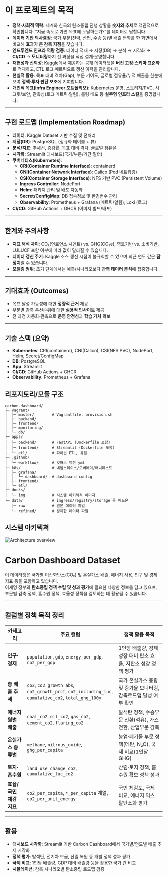 # 이 프로젝트의 목적

- **정책·사회적 맥락**: 세계와 한국의 탄소중립 진행 상황을 **숫자와 추세**로 객관적으로 확인합니다. “지금 속도로 가면 목표에 도달하는가?”를 데이터로 답합니다.
- **데이터 기반 의사결정**: 국가·부문(전력, 산업, 수송 등)별 배출 변화를 한 화면에서 비교해 **효과가 큰 감축 지점**을 찾습니다.
- **엔드투엔드 인프라 역량 검증**: 데이터 적재 → 저장(DB) → 분석 → 시각화 → **CI/CD** → **모니터링**까지 전 과정을 직접 설계·운영합니다.
- **재현성과 신뢰성**: Kaggle에서 제공하는 공개 데이터셋을 **버전 고정·스키마 표준화**로 적재하고, ETL 로그·메트릭으로 갱신 이력을 관리합니다.
- **현실적 활용**: 목표 대비 격차(Gap), 부문 기여도, 글로벌 점유율/누적 배출을 한눈에 보여 **정책·투자 판단 보조**에 기여합니다.
- **개인적 목표(Infra Engineer 포트폴리오)**: Kubernetes 운영, 스토리지/PVC, 시크릿/보안, 관측성(로그·메트릭·알림), 롤링 배포 등 **실무형 인프라 스킬**을 증명합니다.

---

## 구현 로드맵 (Implementation Roadmap)

- **데이터**: Kaggle Dataset 기반 수집 및 전처리  
- **저장(DB)**: PostgreSQL (정규화 테이블 + 뷰)  
- **분석/지표**: 추세선, 증감률, 목표 대비 격차, 글로벌 점유율  
- **시각화**: Streamlit 대시보드(국가/부문/기간 필터)  
- **쿠버네티스(Kubernetes)**:  
  - **CRI(Container Runtime Interface)**: containerd  
  - **CNI(Container Network Interface)**: Calico (Pod 네트워킹)  
  - **CSI(Container Storage Interface)**: NFS 기반 PVC (Persistent Volume)  
  - **Ingress Controller**: NodePort 
  - **Helm**: 패키지 관리 및 배포 자동화  
  - **Secret/ConfigMap**: DB 접속정보 및 환경변수 관리  
  - **Observability**: Prometheus + Grafana (메트릭/알림), Loki (로그)  
- **CI/CD**: GitHub Actions + GHCR (이미지 빌드/배포)  

---

## 한계와 주의사항

- **지표 해석 차이**: CO₂(연료연소·시멘트) vs. GHG(CO₂e), 영토기반 vs. 소비기반, LULUCF 포함 여부에 따라 값이 달라질 수 있습니다.
- **데이터 갱신 주기**: Kaggle 소스 갱신 시점이 불규칙할 수 있으며 최근 연도 값은 **잠정치**일 수 있습니다.
- **모델링 범위**: 초기 단계에서는 예측/시나리오보다 **관측 데이터 분석**에 집중합니다.

---

## 기대효과 (Outcomes)

- 목표 달성 가능성에 대한 **정량적 근거** 제공
- 부문별 감축 우선순위에 대한 **실용적 인사이트** 제공
- 전 과정 자동화·관측으로 **운영 안정성**과 **학습 가치** 확보

---

## 기술 스택 (요약)

- **Kubernetes**: CRI(containerd), CNI(Calico), CSI(NFS PVC), NodePort, Helm, Secret/ConfigMap  
- **DB**: PostgreSQL  
- **App**: Streamlit  
- **CI/CD**: GitHub Actions + GHCR  
- **Observability**: Prometheus + Grafana

## 리포지토리/모듈 구조 

  ```text
  carbon-dashboard/
  ├─ vagrant/
  │  ├─ master/        # Vagrantfile, provision.sh
  │  ├─ backend/
  │  ├─ frontend/
  │  ├─ monitoring/
  │  └─ db/
  ├─ apps/
  │  ├─ backend/       # FastAPI (Dockerfile 포함)
  │  ├─ frontend/      # Streamlit (Dockerfile 포함)
  │  └─ etl/           # 파이썬 ETL, 유틸
  ├─ .github/
  │  └─ workflow/      # 깃허브 액션 yml
  ├─ k8s/              # 네임스페이스/오버레이/매니페스트
  │  ├─ grafana/       
  │  │  └─ dashboard/  # dashboard config
  │  ├─ frontend/      
  │  └─ etl/           
  ├─ docks/           
  │  └─ img            # 시스템 아키텍쳐 이미지
  └─ data/             # ingress/registry/storage 등 애드온
     ├─ raw            # 원본 데이터 파일
     └─ refined/       # 정제한 데이터 파일
```

## 시스템 아키텍쳐

![Architecture overview](docs/img/System_Architecture_2.png)

# Carbon Dashboard Dataset

이 데이터셋은 국가별 이산화탄소(CO₂) 및 온실가스 배출, 에너지 사용, 인구 및 경제 지표 등을 포함하고 있습니다.  
이재명 정부의 **탄소중립 정책 수립 및 성과 평가**에 필요한 다양한 정보를 담고 있으며,  
부문별 감축 정책, 흡수원 정책, 효율성 정책을 검토하는 데 활용될 수 있습니다.

---

## 컬럼별 정책 목적 정리

| 카테고리 | 주요 컬럼 | 정책 활용 목적 |
|----------|-----------|----------------|
| **인구·경제** | `population`, `gdp`, `energy_per_gdp`, `co2_per_gdp` | 1인당 배출량, 경제성장 대비 탄소 효율, 저탄소 성장 정책 평가 |
| **총 배출 추세** | `co2`, `co2_growth_abs`, `co2_growth_prct`, `co2_including_luc`, `cumulative_co2`, `total_ghg_100y` | 국가 온실가스 총량 및 증가율 모니터링, 감축로드맵 달성 여부 확인 |
| **에너지원별 배출** | `coal_co2`, `oil_co2`, `gas_co2`, `cement_co2`, `flaring_co2` | 탈석탄 정책, 수송부문 전환(석유), 가스 전환, 산업부문 감축 |
| **온실가스 종류별** | `methane`, `nitrous_oxide`, `ghg_per_capita` | 농업·폐기물 부문 정책(메탄, N₂O), 국제 비교(1인당 GHG) |
| **토지·흡수원** | `land_use_change_co2`, `cumulative_luc_co2` | 산림·토지 정책, 흡수원 확보 정책 성과 |
| **효율/국민 체감 지표** | `co2_per_capita`, `*_per_capita` 계열, `co2_per_unit_energy` | 국민 체감도, 국제 비교, 에너지 믹스 탈탄소화 평가 |

---

## 활용
- **대시보드 시각화**: Streamlit 기반 Carbon Dashboard에서 국가별/연도별 배출 추세 시각화  
- **정책 평가**: 탈석탄, 전기차 보급, 산림 복원 등 개별 정책 성과 평가  
- **국제 비교**: 1인당 배출량, GDP 대비 배출량 등을 활용한 국가 간 비교  
- **시뮬레이션**: 감축 시나리오별 탄소중립 로드맵 검증
